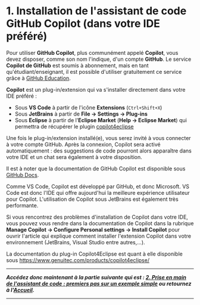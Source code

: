 # 1. Installation de l'assistant de code GitHub Copilot (dans votre IDE préféré)

Pour utiliser **GitHub Copilot**, plus communément appelé **Copilot**, vous devez disposer, comme son nom l'indique, d'un compte **GitHub**.
Le service **Copilot de GitHub** est soumis à abonnement, mais en tant qu'étudiant/enseignant, il est possible d'utiliser gratuitement ce service grâce à [GitHub Education](https://github.com/education).

**Copilot** est un plug-in/extension qui va s'installer directement dans votre IDE préféré :

- Sous **VS Code** à partir de l'icône **Extensions** (`Ctrl+Shift+X`)
- Sous **JetBrains** à partir de **File → Settings → Plug-ins**
- Sous **Eclipse** à partir de l'**Eclipse Market** (**Help → Eclipse Market**) qui permettra de récupérer le plugin [copilot4eclipse](https://www.genuitec.com/products/copilot4eclipse/)

Une fois le plug-in/extension installé(e), vous serez invité à vous connecter à votre compte GitHub. Après la connexion, Copilot sera activé automatiquement : des suggestions de code pourront alors apparaître dans votre IDE et un chat sera également à votre disposition.

Il est à noter que la documentation de GitHub Copilot est disponible sous [GitHub Docs](https://docs.github.com/fr/copilot).

Comme VS Code, Copilot est développé par GitHub, et donc Microsoft. VS Code est donc l'IDE qui offre aujourd'hui la meilleure expérience utilisateur pour Copilot. L'utilisation de Copilot sous JetBrains est également très performante.

Si vous rencontrez des problèmes d'installation de Copilot dans votre IDE, vous pouvez vous rendre dans la documentation de Copilot dans la rubrique **Manage Copilot → Configure Personal settings → Install Copilot** pour ouvrir l'article qui explique comment installer l'extension Copilot dans votre environnement (JetBrains, Visual Studio entre autres,...).

La documentation du plug-in Copilot4Eclipse est quant à elle disponible sous <https://www.genuitec.com/products/copilot4eclipse/>

---

***Accédez donc maintenant à la partie suivante qui est : [2. Prise en main de l'assistant de code : premiers pas sur un exemple simple][contenu_partie_2] ou retournez à l'[Accueil](README.md).***

---

[contenu_partie_2]: 2_PriseEnMainAssistant.md
